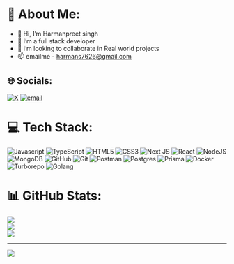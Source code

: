 # 💫 About Me:

- 👋 Hi, I’m Harmanpreet singh
- 👀 I’m a full stack developer
- 💞️ I’m looking to collaborate in Real world projects 
- 📫 emailme - harmans7626@gmail.com


<!---
Harman6282/Harman6282 is a ✨ special ✨ repository because its `README.md` (this file) appears on your GitHub profile.
You can click the Preview link to take a look at your changes.
--->

## 🌐 Socials:
[![X](https://img.shields.io/badge/X-black.svg?logo=X&logoColor=white)](https://x.com/harmanxze) [![email](https://img.shields.io/badge/Email-D14836?logo=gmail&logoColor=white)](mailto:harmans6282@gmail.com) 

# 💻 Tech Stack:
![Javascript](https://camo.githubusercontent.com/29d02b3669d6450d67e043cf5909e740dcb94c1e2306d88ac48b15b4ec55dc65/68747470733a2f2f696d672e736869656c64732e696f2f62616467652f6a6176617363726970742d2532333332333333302e7376673f7374796c653d666f722d7468652d6261646765266c6f676f3d6a617661736372697074266c6f676f436f6c6f723d253233463744463145)
![TypeScript](https://img.shields.io/badge/typescript-%23007ACC.svg?style=for-the-badge&logo=typescript&logoColor=white) ![HTML5](https://img.shields.io/badge/html5-%23E34F26.svg?style=for-the-badge&logo=html5&logoColor=white) ![CSS3](https://img.shields.io/badge/css3-%231572B6.svg?style=for-the-badge&logo=css3&logoColor=white) ![Next JS](https://img.shields.io/badge/Next-black?style=for-the-badge&logo=next.js&logoColor=white) ![React](https://img.shields.io/badge/react-%2320232a.svg?style=for-the-badge&logo=react&logoColor=%2361DAFB) ![NodeJS](https://img.shields.io/badge/node.js-6DA55F?style=for-the-badge&logo=node.js&logoColor=white) ![MongoDB](https://img.shields.io/badge/MongoDB-%234ea94b.svg?style=for-the-badge&logo=mongodb&logoColor=white) ![GitHub](https://img.shields.io/badge/github-%23121011.svg?style=for-the-badge&logo=github&logoColor=white) ![Git](https://img.shields.io/badge/git-%23F05033.svg?style=for-the-badge&logo=git&logoColor=white) ![Postman](https://img.shields.io/badge/Postman-FF6C37?style=for-the-badge&logo=postman&logoColor=white)
![Postgres](https://camo.githubusercontent.com/544022edf8369d944e68802fc043b0268484709e334d23db2882590aeae296cb/68747470733a2f2f696d672e736869656c64732e696f2f62616467652f706f7374677265732d2532333331363139322e7376673f7374796c653d666f722d7468652d6261646765266c6f676f3d706f737467726573716c266c6f676f436f6c6f723d7768697465)
![Prisma](https://camo.githubusercontent.com/0e1010436e5ce1759100cc28c4f7ee7ae913dd62918277844071f233854b8e98/68747470733a2f2f696d672e736869656c64732e696f2f62616467652f507269736d612d3244333734383f7374796c653d666f722d7468652d6261646765266c6f676f3d707269736d61266c6f676f436f6c6f723d7768697465)
![Docker](https://camo.githubusercontent.com/a1b0d308fd81d69d6cb59b067d1aa0d24ad250494bbe15d7e00086315e77ce59/68747470733a2f2f696d672e736869656c64732e696f2f62616467652f446f636b65722d3234393645443f7374796c653d666f722d7468652d6261646765266c6f676f3d646f636b6572266c6f676f436f6c6f723d7768697465)
![Turborepo](https://camo.githubusercontent.com/a7b6c74b7661e7cf571c9c72afca64bf069b4b6f512ac967f6ce5880cbd3c273/68747470733a2f2f696d672e736869656c64732e696f2f62616467652f547572626f7265706f2d3030303030303f7374796c653d666f722d7468652d6261646765266c6f676f3d747572626f266c6f676f436f6c6f723d7768697465)
![Golang](https://img.shields.io/badge/go-%2300ADD8.svg?style=for-the-badge&logo=go&logoColor=white)
# 📊 GitHub Stats:
![](https://github-readme-stats.vercel.app/api?username=Harman6282&theme=dark&hide_border=false&include_all_commits=false&count_private=false)<br/>
![](https://nirzak-streak-stats.vercel.app/?user=Harman6282&theme=dark&hide_border=false)<br/>
![](https://github-readme-stats.vercel.app/api/top-langs/?username=Harman6282&theme=dark&hide_border=false&include_all_commits=false&count_private=false&layout=compact)

---
[![](https://visitcount.itsvg.in/api?id=Harman6282&icon=0&color=0)](https://visitcount.itsvg.in)

<!-- Proudly created with GPRM ( https://gprm.itsvg.in ) -->
